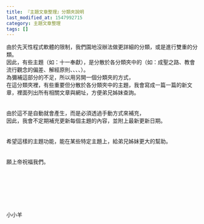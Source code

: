 ```yaml
---
title: 『主題文章整理』分類夾說明
last_modified_at: 1547992715
category: 主題文章整理
tags: []
---
```


<p>由於先天性程式軟體的限制，我們園地沒辦法做更詳細的分類，或是進行雙重的分類。<br/>因此，有些主題（如：十一奉獻），是分散於各分類夾中的（如：成聖之路、教會流行觀念的偏差、解經原則、、、、）。<br/><!--more-->為彌補這部分的不足，所以用另開一個分類夾的方式，<br/>在這分類夾裡，有些重要但分散於各分類夾中的主題，我會寫成一篇一篇的新文章，裡面列出所有相關文章與網址，方便弟兄姊妹查詢。<br/><br/><br/>由於這不是自動就會產生，而是必須透過手動方式來補充，<br/>因此，我會不定期補充更新每個主題的內容，並附上最新更新日期。<br/><br/><br/>希望這樣的主題功能，能在某些特定主題上，給弟兄姊妹更大的幫助。<br/><br/><br/>願上帝祝福我們。<br/><br/><br/><br/><br/><br/><br/><br/>小小羊</p>